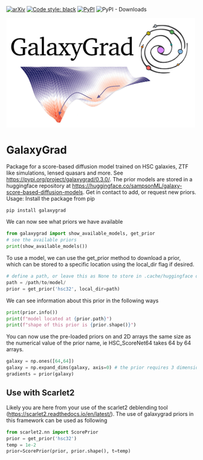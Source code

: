 [![arXiv](https://img.shields.io/badge/arXiv-2401.07313-<COLOR>.svg)](https://arxiv.org/abs/2401.07313)
[![Code style: black](https://img.shields.io/badge/code%20style-black-000000.svg)](https://github.com/psf/black)
[![PyPI](https://img.shields.io/pypi/v/galaxygrad?label=pypi%20package)](https://pypi.org/project/galaxygrad/)
![PyPI - Downloads](https://img.shields.io/pypi/dm/galaxygrad)

<img src="logo.png" width="500"/>

# GalaxyGrad
Package for a score-based diffusion model trained on HSC galaxies, ZTF like simulations, lensed quasars and more.
See https://pypi.org/project/galaxygrad/0.3.0/.
The prior models are stored in a huggingface repository at https://huggingface.co/sampsonML/galaxy-score-based-diffusion-models. Get in contact to add, or request new priors.
Usage:
Install the package from pip

```shell
pip install galaxygrad
```
We can now see what priors we have available
```python
from galaxygrad import show_available_models, get_prior
# see the available priors
print(show_available_models())
```

To use a model, we can use the get_prior method to download a prior, which can be stored to a specific location using the local_dir flag if desired.
```python
# define a path, or leave this as None to store in .cache/huggingface dir
path = /path/to/model/
prior = get_prior('hsc32', local_dir=path)
```

We can see information about this prior in the following ways 
```python
print(prior.info())
print(f"model located at {prior.path}")
print(f"shape of this prior is {prior.shape()}")
```

You can now use the pre-loaded priors on and 2D arrays the same size as the numerical value of the prior name, ie HSC_ScoreNet64 takes 64 by 64 arrays.

```python
galaxy = np.ones([64,64])
galaxy = np.expand_dims(galaxy, axis=0) # the prior requires 3 dimensions for easier use in vmapped functions (batch processing)
gradients = prior(galaxy)
```

## Use with Scarlet2
Likely you are here from your use of the scarlet2 deblending tool (https://scarlet2.readthedocs.io/en/latest/). The use of galaxygrad priors in this framework can be used as following
```python
from scarlet2.nn import ScorePrior
prior = get_prior('hsc32')
temp = 1e-2
prior=ScorePrior(prior, prior.shape(), t=temp)
```

